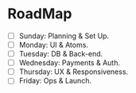 # RoadMap

* [ ] Sunday: Planning & Set Up.
* [ ] Monday: UI & Atoms.
* [ ] Tuesday: DB & Back-end.
* [ ] Wednesday: Payments & Auth.
* [ ] Thursday: UX & Responsiveness.
* [ ] Friday: Ops & Launch.
